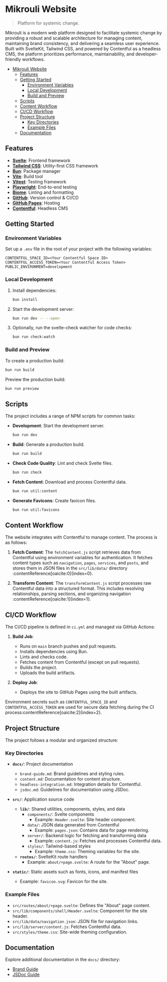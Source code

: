 # Mikrouli Website

> Platform for systemic change.

Mikrouli is a modern web platform designed to facilitate systemic change by providing a robust and scalable architecture for managing content, maintaining brand consistency, and delivering a seamless user experience. Built with SvelteKit, Tailwind CSS, and powered by Contentful as a headless CMS, the platform prioritizes performance, maintainability, and developer-friendly workflows.

<!-- TOC -->
* [Mikrouli Website](#mikrouli-website)
  * [Features](#features)
  * [Getting Started](#getting-started)
    * [Environment Variables](#environment-variables)
    * [Local Development](#local-development)
    * [Build and Preview](#build-and-preview)
  * [Scripts](#scripts)
  * [Content Workflow](#content-workflow)
  * [CI/CD Workflow](#cicd-workflow)
  * [Project Structure](#project-structure)
    * [Key Directories](#key-directories)
    * [Example Files](#example-files)
  * [Documentation](#documentation)
<!-- TOC -->

## Features

- [**Svelte**](https://svelte.dev/): Frontend framework
- [**Tailwind CSS**](https://tailwindcss.com/): Utility-first CSS framework
- [**Bun**](https://bun.sh/): Package manager
- [**Vite**](https://vitejs.dev/): Build tool
- [**Vitest**](https://vitest.dev/): Testing framework
- [**Playwright**](https://playwright.dev/): End-to-end testing
- [**Biome**](https://biomejs.dev/): Linting and formatting
- [**GitHub**](https://github.com): Version control & CI/CD
- [**GitHub Pages**](https://pages.github.com/): Hosting
- [**Contentful**](https://www.contentful.com/): Headless CMS

## Getting Started

### Environment Variables

Set up a `.env` file in the root of your project with the following variables:

```env
CONTENTFUL_SPACE_ID=<Your Contentful Space ID>
CONTENTFUL_ACCESS_TOKEN=<Your Contentful Access Token>
PUBLIC_ENVIRONMENT=development
```

### Local Development

1. Install dependencies:
   ```bash
   bun install
   ```

2. Start the development server:
   ```bash
   bun run dev -- --open
   ```

3. Optionally, run the svelte-check watcher for code checks:
   ```bash
   bun run check:watch
   ```

### Build and Preview

To create a production build:
```bash
bun run build
```

Preview the production build:
```bash
bun run preview
```

## Scripts

The project includes a range of NPM scripts for common tasks:

- **Development**: Start the development server.
  ```bash
  bun run dev
  ```

- **Build**: Generate a production build.
  ```bash
  bun run build
  ```

- **Check Code Quality**: Lint and check Svelte files.
  ```bash
  bun run check
  ```

- **Fetch Content**: Download and process Contentful data.
  ```bash
  bun run util:content
  ```

- **Generate Favicons**: Create favicon files.
  ```bash
  bun run util:favicons
  ```

## Content Workflow

The website integrates with Contentful to manage content. The process is as follows:

1. **Fetch Content**: The `fetchContent.js` script retrieves data from Contentful using environment variables for authentication. It fetches content types such as `navigation`, `pages`, `services`, and `posts`, and stores them in JSON files in the `src/lib/data/` directory&#8203;:contentReference[oaicite:0]{index=0}.

2. **Transform Content**: The `transformContent.js` script processes raw Contentful data into a structured format. This includes resolving relationships, parsing sections, and organizing navigation&#8203;:contentReference[oaicite:1]{index=1}.

## CI/CD Workflow

The CI/CD pipeline is defined in `ci.yml` and managed via GitHub Actions:

1. **Build Job**:
	- Runs on `main` branch pushes and pull requests.
	- Installs dependencies using Bun.
	- Lints and checks code.
	- Fetches content from Contentful (except on pull requests).
	- Builds the project.
	- Uploads the build artifacts.

2. **Deploy Job**:
	- Deploys the site to GitHub Pages using the built artifacts.

Environment secrets such as `CONTENTFUL_SPACE_ID` and `CONTENTFUL_ACCESS_TOKEN` are used for secure data fetching during the CI process&#8203;:contentReference[oaicite:2]{index=2}.

## Project Structure

The project follows a modular and organized structure:

### Key Directories

- **`docs/`**: Project documentation
	- `brand-guide.md`: Brand guidelines and styling rules.
	- `content.md`: Documentation for content structure.
	- `headless-integration.md`: Integration details for Contentful.
	- `jsdoc.md`: Guidelines for documentation using JSDoc.

- **`src/`**: Application source code
	- **`lib/`**: Shared utilities, components, styles, and data
		- `components/`: Svelte components
			- Example: `Header.svelte`: Site header component.
		- `data/`: JSON data generated from Contentful
			- Example: `pages.json`: Contains data for page rendering.
		- `server/`: Backend logic for fetching and transforming data
			- Example: `content.js`: Fetches and processes Contentful data.
		- `styles/`: Tailwind-based styles
			- Example: `theme.css`: Theming variables for the site.
	- **`routes/`**: SvelteKit route handlers
		- Example: `about/+page.svelte`: A route for the "About" page.

- **`static/`**: Static assets such as fonts, icons, and manifest files
	- Example: `favicon.svg`: Favicon for the site.

### Example Files

- `src/routes/about/+page.svelte`: Defines the "About" page content.
- `src/lib/components/shell/Header.svelte`: Component for the site header.
- `src/lib/data/navigation.json`: JSON file for navigation links.
- `src/lib/server/content.js`: Fetches Contentful data.
- `src/styles/theme.css`: Site-wide theming configuration.

## Documentation

Explore additional documentation in the `docs/` directory:

- [Brand Guide](docs/brand-guide.md)
- [JSDoc Guide](docs/jsdoc.md)
